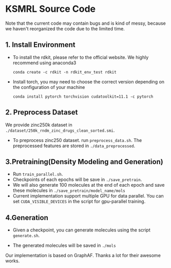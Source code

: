 # KSMRL Source Code

Note that the current code may contain bugs and is kind of messy, because we haven't reorganized the code due to the limited time.

## 1. Install Environment

* To install the rdkit, please refer to the official website. We highly recommend using anaconda3

  `conda create -c rdkit -n rdkit_env_test rdkit`

* Install torch, you may need to choose the correct version depending on the configuration of your machine

  `conda install pytorch torchvision cudatoolkit=11.1 -c pytorch`

## 2. Preprocess Dataset

We provide zinc250k dataset in `./dataset/250k_rndm_zinc_drugs_clean_sorted.smi`. 

- To preprocess zinc250 dataset. run `preprocess_data.sh`. The preprocessed features are stored in `./data_preprocessed`. 

## 3.Pretraining(Density Modeling and Generation)

* Run `train_parallel.sh`. 
* Checkpoints of each epochs will be save in `./save_pretrain`. 
* We will also generate 100 molecules at the end of each epoch and save these molecules in `./save_pretrain/model_name/mols	`
* Current implementation support multiple GPU for data parallel. You can set `CUDA_VISIBLE_DEVICES` in the script for gpu-parallel training.

## 4.Generation

* Given a checkpoint, you can generate molecules using the script `generate.sh`. 

* The generated molecules will be saved in `./mols`

  

Our implementation is based on GraphAF.  Thanks a lot for their awesome works.



